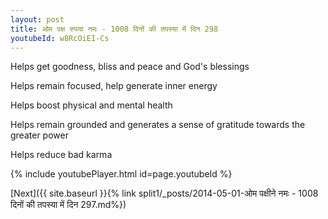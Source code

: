 ```yaml
---
layout: post
title: ओम पक्ष रुपया नमः - 1008 दिनों की तपस्या में दिन 298
youtubeId: w8RcOiEI-Cs
---
```

 
 
Helps get goodness, bliss and peace and God's blessings
 
Helps remain focused, help generate inner energy 
 
Helps boost physical and mental health 
 
Helps remain grounded and generates a sense of gratitude towards the greater power 
 
Helps reduce bad karma
 
 
 
 


{% include youtubePlayer.html id=page.youtubeId %}
 
[Next]({{ site.baseurl }}{% link  split1/_posts/2014-05-01-ओम पक्षीने नमः - 1008 दिनों की तपस्या में दिन 297.md%})
 

